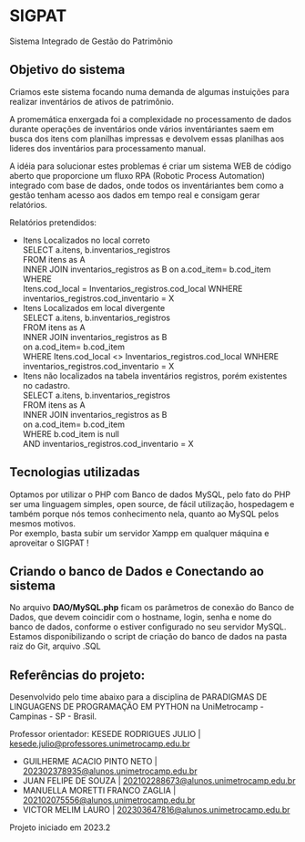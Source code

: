 # SIGPAT
Sistema Integrado de Gestão do Patrimônio

## Objetivo do sistema
Criamos este sistema focando numa demanda de algumas instuições para realizar inventários de ativos de patrimônio.  

A promemática enxergada foi a complexidade no processamento de dados durante operações de inventários onde vários inventáriantes saem em busca dos itens com planilhas impressas e devolvem essas planilhas aos lideres dos inventários para processamento manual.  

A idéia para solucionar estes problemas é criar um sistema WEB de código aberto que proporcione um fluxo RPA (Robotic Process Automation) integrado com base de dados, onde todos os inventáriantes bem como a gestão tenham acesso aos dados em tempo real e consigam gerar relatórios.

Relatórios pretendidos: 
* Itens Localizados no local correto  
  SELECT a.itens, b.inventarios_registros  
  FROM itens as A  
  INNER JOIN inventarios_registros as B
                  on a.cod_item= b.cod_item    
  WHERE    
  Itens.cod_local = Inventarios_registros.cod_local WNHERE inventarios_registros.cod_inventario = X  
* Itens Localizados em local divergente  
  SELECT a.itens, b.inventarios_registros  
  FROM itens as A  
  INNER JOIN inventarios_registros as B  
                  on a.cod_item= b.cod_item  
  WHERE  Itens.cod_local <> Inventarios_registros.cod_local WNHERE inventarios_registros.cod_inventario = X  
* Itens não localizados na tabela inventários registros, porém existentes no cadastro.  
  SELECT a.itens, b.inventarios_registros  
  FROM itens as A  
  INNER JOIN inventarios_registros as B  
                  on a.cod_item= b.cod_item  
    WHERE b.cod_item is null  
    AND inventarios_registros.cod_inventario = X  


## Tecnologias utilizadas
Optamos por utilizar o PHP com Banco de dados MySQL, pelo fato do PHP ser uma linguagem simples, open source, de fácil utilização, hospedagem e também porque nós temos conhecimento nela, quanto ao MySQL pelos mesmos motivos.  
Por exemplo, basta subir um servidor Xampp em qualquer máquina e aproveitar o SIGPAT !  

## Criando o banco de Dados e Conectando ao sistema
No arquivo **DAO/MySQL.php**  ficam os parâmetros de conexão do Banco de Dados, que devem coincidir com o hostname, login, senha e nome do banco de dados, conforme o estiver configurado no seu servidor MySQL.  
Estamos disponibilizando o script de criação do banco de dados na pasta raiz do Git, arquivo .SQL
## Referências do projeto:
Desenvolvido pelo time abaixo para a disciplina de PARADIGMAS DE LINGUAGENS DE PROGRAMAÇÃO EM PYTHON na UniMetrocamp - Campinas - SP - Brasil.

Professor orientador: KESEDE RODRIGUES JULIO | kesede.julio@professores.unimetrocamp.edu.br

* GUILHERME ACACIO PINTO NETO | 202302378935@alunos.unimetrocamp.edu.br
* JUAN FELIPE DE SOUZA | 202102288673@alunos.unimetrocamp.edu.br
* MANUELLA MORETTI FRANCO ZAGLIA | 202102075556@alunos.unimetrocamp.edu.br
* VICTOR MELIM LAURO | 202303647816@alunos.unimetrocamp.edu.br

Projeto iniciado em 2023.2



